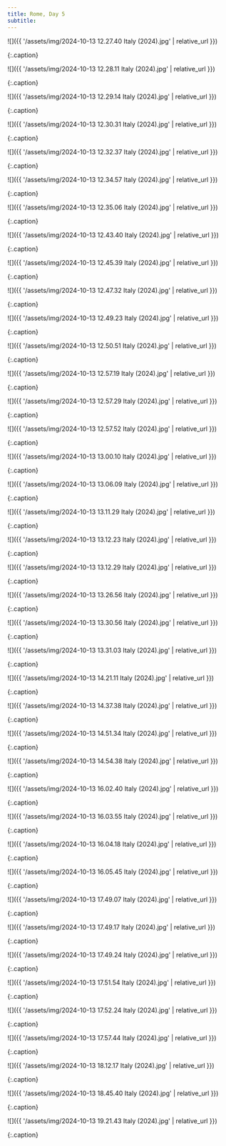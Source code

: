 ```yaml
---
title: Rome, Day 5
subtitle:
---
```


![]({{ '/assets/img/2024-10-13 12.27.40 Italy (2024).jpg' | relative_url }})

{:.caption}


![]({{ '/assets/img/2024-10-13 12.28.11 Italy (2024).jpg' | relative_url }})

{:.caption}


![]({{ '/assets/img/2024-10-13 12.29.14 Italy (2024).jpg' | relative_url }})

{:.caption}


![]({{ '/assets/img/2024-10-13 12.30.31 Italy (2024).jpg' | relative_url }})

{:.caption}


![]({{ '/assets/img/2024-10-13 12.32.37 Italy (2024).jpg' | relative_url }})

{:.caption}


![]({{ '/assets/img/2024-10-13 12.34.57 Italy (2024).jpg' | relative_url }})

{:.caption}


![]({{ '/assets/img/2024-10-13 12.35.06 Italy (2024).jpg' | relative_url }})

{:.caption}


![]({{ '/assets/img/2024-10-13 12.43.40 Italy (2024).jpg' | relative_url }})

{:.caption}


![]({{ '/assets/img/2024-10-13 12.45.39 Italy (2024).jpg' | relative_url }})

{:.caption}


![]({{ '/assets/img/2024-10-13 12.47.32 Italy (2024).jpg' | relative_url }})

{:.caption}


![]({{ '/assets/img/2024-10-13 12.49.23 Italy (2024).jpg' | relative_url }})

{:.caption}


![]({{ '/assets/img/2024-10-13 12.50.51 Italy (2024).jpg' | relative_url }})

{:.caption}


![]({{ '/assets/img/2024-10-13 12.57.19 Italy (2024).jpg' | relative_url }})

{:.caption}


![]({{ '/assets/img/2024-10-13 12.57.29 Italy (2024).jpg' | relative_url }})

{:.caption}


![]({{ '/assets/img/2024-10-13 12.57.52 Italy (2024).jpg' | relative_url }})

{:.caption}


![]({{ '/assets/img/2024-10-13 13.00.10 Italy (2024).jpg' | relative_url }})

{:.caption}


![]({{ '/assets/img/2024-10-13 13.06.09 Italy (2024).jpg' | relative_url }})

{:.caption}


![]({{ '/assets/img/2024-10-13 13.11.29 Italy (2024).jpg' | relative_url }})

{:.caption}


![]({{ '/assets/img/2024-10-13 13.12.23 Italy (2024).jpg' | relative_url }})

{:.caption}


![]({{ '/assets/img/2024-10-13 13.12.29 Italy (2024).jpg' | relative_url }})

{:.caption}


![]({{ '/assets/img/2024-10-13 13.26.56 Italy (2024).jpg' | relative_url }})

{:.caption}


![]({{ '/assets/img/2024-10-13 13.30.56 Italy (2024).jpg' | relative_url }})

{:.caption}


![]({{ '/assets/img/2024-10-13 13.31.03 Italy (2024).jpg' | relative_url }})

{:.caption}


![]({{ '/assets/img/2024-10-13 14.21.11 Italy (2024).jpg' | relative_url }})

{:.caption}


![]({{ '/assets/img/2024-10-13 14.37.38 Italy (2024).jpg' | relative_url }})

{:.caption}


![]({{ '/assets/img/2024-10-13 14.51.34 Italy (2024).jpg' | relative_url }})

{:.caption}


![]({{ '/assets/img/2024-10-13 14.54.38 Italy (2024).jpg' | relative_url }})

{:.caption}


![]({{ '/assets/img/2024-10-13 16.02.40 Italy (2024).jpg' | relative_url }})

{:.caption}


![]({{ '/assets/img/2024-10-13 16.03.55 Italy (2024).jpg' | relative_url }})

{:.caption}


![]({{ '/assets/img/2024-10-13 16.04.18 Italy (2024).jpg' | relative_url }})

{:.caption}


![]({{ '/assets/img/2024-10-13 16.05.45 Italy (2024).jpg' | relative_url }})

{:.caption}


![]({{ '/assets/img/2024-10-13 17.49.07 Italy (2024).jpg' | relative_url }})

{:.caption}


![]({{ '/assets/img/2024-10-13 17.49.17 Italy (2024).jpg' | relative_url }})

{:.caption}


![]({{ '/assets/img/2024-10-13 17.49.24 Italy (2024).jpg' | relative_url }})

{:.caption}


![]({{ '/assets/img/2024-10-13 17.51.54 Italy (2024).jpg' | relative_url }})

{:.caption}


![]({{ '/assets/img/2024-10-13 17.52.24 Italy (2024).jpg' | relative_url }})

{:.caption}


![]({{ '/assets/img/2024-10-13 17.57.44 Italy (2024).jpg' | relative_url }})

{:.caption}


![]({{ '/assets/img/2024-10-13 18.12.17 Italy (2024).jpg' | relative_url }})

{:.caption}


![]({{ '/assets/img/2024-10-13 18.45.40 Italy (2024).jpg' | relative_url }})

{:.caption}


![]({{ '/assets/img/2024-10-13 19.21.43 Italy (2024).jpg' | relative_url }})

{:.caption}
